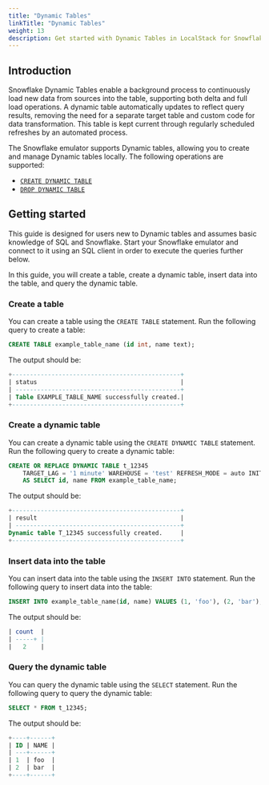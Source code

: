 ```yaml
---
title: "Dynamic Tables"
linkTitle: "Dynamic Tables"
weight: 13
description: Get started with Dynamic Tables in LocalStack for Snowflake
---
```


## Introduction

Snowflake Dynamic Tables enable a background process to continuously load new data from sources into the table, supporting both delta and full load operations. A dynamic table automatically updates to reflect query results, removing the need for a separate target table and custom code for data transformation. This table is kept current through regularly scheduled refreshes by an automated process.

The Snowflake emulator supports Dynamic tables, allowing you to create and manage Dynamic tables locally. The following operations are supported:

* [`CREATE DYNAMIC TABLE`](https://docs.snowflake.com/en/sql-reference/sql/create-dynamic-table)
* [`DROP DYNAMIC TABLE`](https://docs.snowflake.com/en/sql-reference/sql/drop-dynamic-table)

## Getting started

This guide is designed for users new to Dynamic tables and assumes basic knowledge of SQL and Snowflake. Start your Snowflake emulator and connect to it using an SQL client in order to execute the queries further below.

In this guide, you will create a table, create a dynamic table, insert data into the table, and query the dynamic table.

### Create a table

You can create a table using the `CREATE TABLE` statement. Run the following query to create a table:

```sql
CREATE TABLE example_table_name (id int, name text);
```

The output should be:

```sql
+-----------------------------------------------+ 
| status                                        |
| ----------------------------------------------+
| Table EXAMPLE_TABLE_NAME successfully created.|
+-----------------------------------------------+ 
```

### Create a dynamic table

You can create a dynamic table using the `CREATE DYNAMIC TABLE` statement. Run the following query to create a dynamic table:

```sql
CREATE OR REPLACE DYNAMIC TABLE t_12345
    TARGET_LAG = '1 minute' WAREHOUSE = 'test' REFRESH_MODE = auto INITIALIZE = on_create
    AS SELECT id, name FROM example_table_name;
```

The output should be:

```sql
+-----------------------------------------------+
| result                                        |
| ----------------------------------------------+
Dynamic table T_12345 successfully created.     |
+-----------------------------------------------+
```

### Insert data into the table

You can insert data into the table using the `INSERT INTO` statement. Run the following query to insert data into the table:

```sql
INSERT INTO example_table_name(id, name) VALUES (1, 'foo'), (2, 'bar');
```

The output should be:

```sql
| count  |
| -----+ |
|   2    |
```

### Query the dynamic table

You can query the dynamic table using the `SELECT` statement. Run the following query to query the dynamic table:

```sql
SELECT * FROM t_12345;
```

The output should be:

```sql
+----+------+
| ID | NAME |
| ---+------+
| 1  | foo  |
| 2  | bar  |
+----+------+
```
